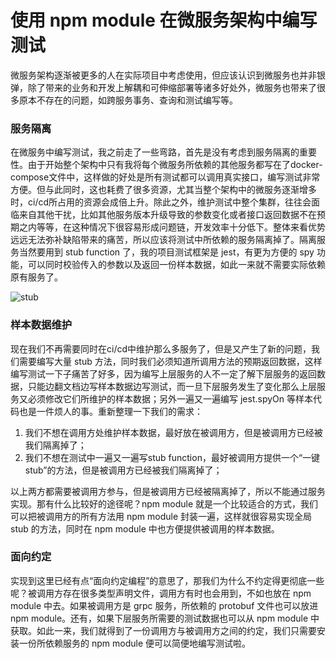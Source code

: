 # 使用 npm module 在微服务架构中编写测试

微服务架构逐渐被更多的人在实际项目中考虑使用，但应该认识到微服务也并非银弹，除了带来的业务和开发上解耦和可伸缩部署等诸多好处外，微服务也带来了很多原本不存在的问题，如跨服务事务、查询和测试编写等。

### 服务隔离

在微服务中编写测试，我之前走了一些弯路，首先是没有考虑到服务隔离的重要性。由于开始整个架构中只有我将每个微服务所依赖的其他服务都写在了docker-compose文件中，这样做的好处是所有测试都可以调用真实接口，编写测试非常方便。但与此同时，这也耗费了很多资源，尤其当整个架构中的微服务逐渐增多时，ci/cd所占用的资源会成倍上升。除此之外，维护测试中整个集群，往往会面临来自其他干扰，比如其他服务版本升级导致的参数变化或者接口返回数据不在预期之内等等，在这种情况下很容易形成问题链，开发效率十分低下。整体来看优势远远无法弥补缺陷带来的痛苦，所以应该将测试中所依赖的服务隔离掉了。隔离服务当然要用到 stub function 了，我的项目测试框架是 jest，有更为方便的 spy 功能，可以同时校验传入的参数以及返回一份样本数据，如此一来就不需要实际依赖原有服务了。

![stub](https://miro.medium.com/max/1024/0*KdpZaEVy6GNnrUpB.png)

### 样本数据维护

现在我们不再需要同时在ci/cd中维护那么多服务了，但是又产生了新的问题，我们需要编写大量 stub 方法，同时我们必须知道所调用方法的预期返回数据，这样编写测试一下子痛苦了好多，因为编写上层服务的人不一定了解下层服务的返回数据，只能边翻文档边写样本数据边写测试，而一旦下层服务发生了变化那么上层服务又必须修改它们所维护的样本数据；另外一遍又一遍编写 jest.spyOn 等样本代码也是一件烦人的事。重新整理一下我们的需求：

1. 我们不想在调用方处维护样本数据，最好放在被调用方，但是被调用方已经被我们隔离掉了；
2. 我们不想在测试中一遍又一遍写stub function，最好被调用方提供一个“一键stub”的方法，但是被调用方已经被我们隔离掉了；

以上两方都需要被调用方参与，但是被调用方已经被隔离掉了，所以不能通过服务实现。那有什么比较好的途径呢？npm module 就是一个比较适合的方式，我们可以把被调用方的所有方法用 npm module 封装一遍，这样就很容易实现全局 stub 的方法，同时在 npm module 中也方便提供被调用的样本数据。

### 面向约定

实现到这里已经有点“面向约定编程”的意思了，那我们为什么不约定得更彻底一些呢？被调用方存在很多类型声明文件，调用方有时也会用到，不如也放在 npm module 中去。如果被调用方是 grpc 服务，所依赖的 protobuf 文件也可以放进 npm module。还有，如果下层服务所需要的测试数据也可以从 npm module 中获取。如此一来，我们就得到了一份调用方与被调用方之间的约定，我们只需要安装一份所依赖服务的 npm module 便可以简便地编写测试啦。